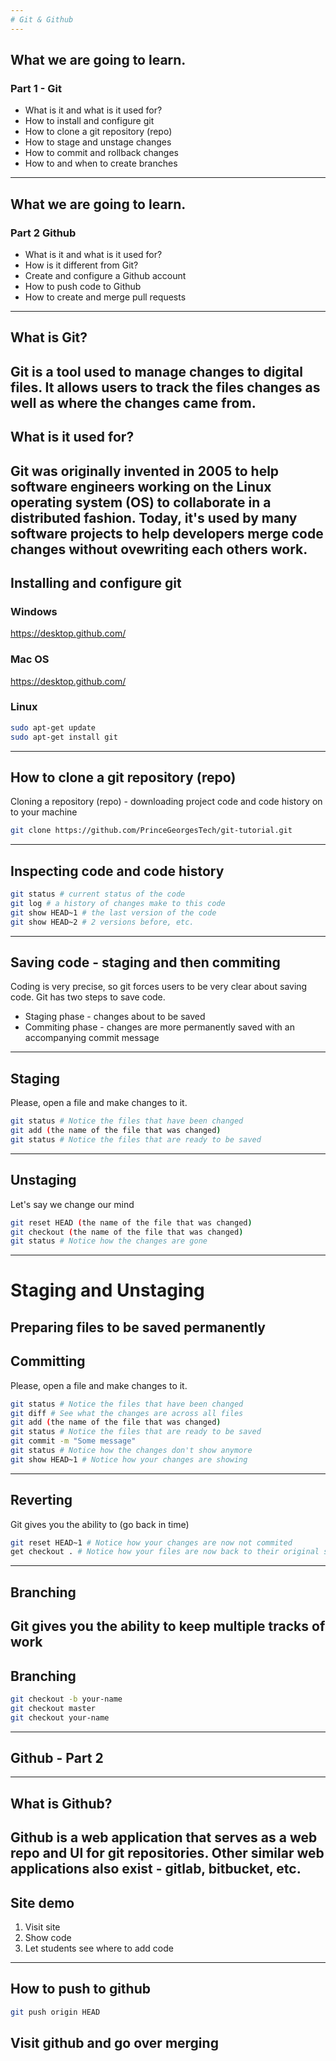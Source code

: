 ```yaml
---
# Git & Github
---
```

## What we are going to learn.
### Part 1 - Git
- What is it and what is it used for?
- How to install and configure git
- How to clone a git repository (repo)
- How to stage and unstage changes
- How to commit and rollback changes
- How to and when to create branches
---
## What we are going to learn.
### Part 2 Github
- What is it and what is it used for?
- How is it different from Git?
- Create and configure a Github account
- How to push code to Github
- How to create and merge pull requests
---
## What is Git?
Git is a tool used to manage changes to digital files. It allows users to track the files changes as well as where the changes came from.
---
## What is it used for?
Git was originally invented in 2005 to help software engineers working on the Linux operating system (OS) to collaborate in a distributed fashion. Today, it's used by many software projects to help developers merge code changes without ovewriting each others work.
---
## Installing and configure git
### Windows
https://desktop.github.com/
### Mac OS
https://desktop.github.com/
### Linux
```bash
sudo apt-get update
sudo apt-get install git
```
---
## How to clone a git repository (repo)
Cloning a repository (repo) - downloading project code and code history on to your machine
```bash
git clone https://github.com/PrinceGeorgesTech/git-tutorial.git
```
---
## Inspecting code and code history
```bash
git status # current status of the code
git log # a history of changes make to this code
git show HEAD~1 # the last version of the code
git show HEAD~2 # 2 versions before, etc.
```
---
## Saving code - staging and then commiting
Coding is very precise, so git forces users to be very clear about saving code.
Git has two steps to save code.
- Staging phase - changes about to be saved
- Commiting phase - changes are more permanently saved with an accompanying commit message
---
## Staging
Please, open a file and make changes to it.
```bash
git status # Notice the files that have been changed
git add (the name of the file that was changed)
git status # Notice the files that are ready to be saved
```
---
## Unstaging
Let's say we change our mind
```bash
git reset HEAD (the name of the file that was changed)
git checkout (the name of the file that was changed)
git status # Notice how the changes are gone
```
---
# Staging and Unstaging
Preparing files to be saved permanently
---
## Committing
Please, open a file and make changes to it.
```bash
git status # Notice the files that have been changed
git diff # See what the changes are across all files
git add (the name of the file that was changed)
git status # Notice the files that are ready to be saved
git commit -m "Some message"
git status # Notice how the changes don't show anymore
git show HEAD~1 # Notice how your changes are showing
```
---
## Reverting
Git gives you the ability to (go back in time)
```bash
git reset HEAD~1 # Notice how your changes are now not commited
get checkout . # Notice how your files are now back to their original state
```
---
## Branching
Git gives you the ability to keep multiple tracks of work
---
## Branching
```bash
git checkout -b your-name
git checkout master
git checkout your-name
```
---
## Github - Part 2
---
## What is Github?
Github is a web application that serves as a web repo and UI for git repositories.
Other similar web applications also exist - gitlab, bitbucket, etc.
---
## Site demo
1. Visit site
2. Show code
3. Let students see where to add code
---
## How to push to github
```bash
git push origin HEAD
```
## Visit github and go over merging
